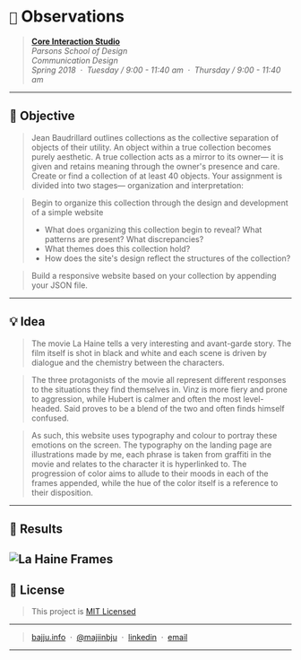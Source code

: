 # `📖` Observations
> **[Core Interaction Studio](https://github.com/majiinbju/core-interaction-studio-2018)**<br>
> *Parsons School of Design<br>
> Communication Design<br>
> Spring 2018 &nbsp;&middot;&nbsp;
> Tuesday / 9:00 - 11:40 am &nbsp;&middot;&nbsp;
> Thursday / 9:00 - 11:40 am*
---
## 🎯 Objective
> Jean Baudrillard outlines collections as the collective separation of objects of their utility. An object within a true collection becomes purely aesthetic. A true collection acts as a mirror to its owner— it is given and retains meaning through the owner's presence and care. Create or find a collection of at least 40 objects. Your assignment is divided into two stages— organization and interpretation:

> Begin to organize this collection through the design and development of a simple website
> - What does organizing this collection begin to reveal? What patterns are present? What discrepancies? 
> - What themes does this collection hold?
> - How does the site's design reflect the structures of the collection?

> Build a responsive website based on your collection by appending your JSON file.

---
## 💡 Idea
> The movie La Haine tells a very interesting and avant-garde story. The film itself is shot in black and white and each scene is driven by dialogue and the chemistry between the characters. 

> The three protagonists of the movie all represent different responses to the situations they find themselves in. Vinz is more fiery and prone to aggression, while Hubert is calmer and often the most level-headed. Said proves to be a blend of the two and often finds himself confused. 

> As such, this website uses typography and colour to portray these emotions on the screen. The typography on the landing page are illustrations made by me, each phrase is taken from graffiti in the movie and relates to the character it is hyperlinked to. The progression of color aims to allude to their moods in each of the frames appended, while the hue of the color itself is a reference to their disposition. 
---
## 🧪 Results
![La Haine Frames](haine-frames.gif)
---
## 🪪 License
> This project is [MIT Licensed](LICENSE.md)
---
> [bajju.info](https://www.bajju.info) &nbsp;&middot;&nbsp;
> [@majiinbju](https://github.com/majiinbju) &nbsp;&middot;&nbsp;
> [linkedin](https://www.linkedin.com/in/vivek-bajaj-4a8035152/) &nbsp;&middot;&nbsp;
> [email](mailto:hi@vivekbajaj.design)
---
